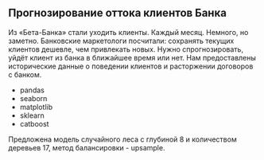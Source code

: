 ## Прогнозирование оттока клиентов Банка

Из «Бета-Банка» стали уходить клиенты. Каждый месяц. Немного, но заметно. Банковские маркетологи посчитали: сохранять текущих клиентов дешевле, чем привлекать новых.
Нужно спрогнозировать, уйдёт клиент из банка в ближайшее время или нет. Нам предоставлены исторические данные о поведении клиентов и расторжении договоров с банком.



- pandas
- seaborn
- matplotlib
- sklearn
- catboost



Предложена модель случайного леса с глубиной 8 и количеством деревьев 17, метод балансировки - upsample.